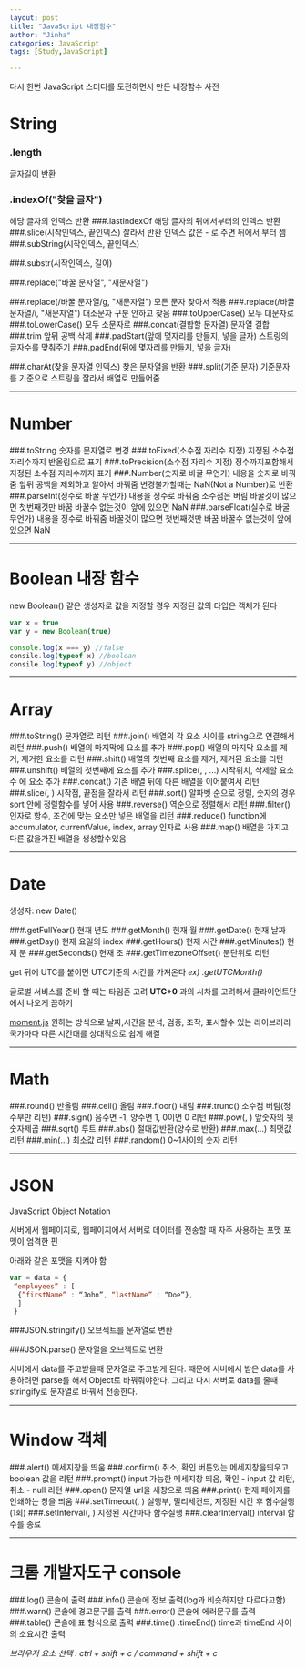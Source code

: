 ```yaml
---
layout: post
title: "JavaScript 내장함수"
author: "Jinha"
categories: JavaScript
tags: [Study,JavaScript]

---
```


다시 한번 JavaScript 스터디를 도전하면서 만든 내장함수 사전


String
======

### .length
글자길이 반환

### .indexOf("찾을 글자")
해당 글자의 인덱스 반환
###.lastIndexOf
해당 글자의 뒤에서부터의 인덱스 반환
###.slice(시작인덱스, 끝인덱스)
잘라서 반환
인덱스 값은  - 로 주면 뒤에서 부터 셈
###.subString(시작인덱스, 끝인덱스)

###.substr(시작인덱스, 길이)

###.replace("바꿀 문자열", "새문자열")

###.replace(/바꿀 문자열/g, "새문자열")
모든 문자 찾아서 적용
###.replace(/바꿀 문자열/i, "새문자열")
대소문자 구분 안하고 찾음
###.toUpperCase()
모두 대문자로
###.toLowerCase()
모두 소문자로
###.concat(결합할 문자열)
문자열 결합
###.trim
앞뒤 공백 삭제
###.padStart(앞에 몇자리를 만들지, 넣을 글자)
스트링의 글자수를 맞춰주기
###.padEnd(뒤에 몇자리를 만들지, 넣을 글자)

###.charAt(찾을 문자열 인덱스)
찾은 문자열을 반환
###.split(기준 문자)
기준문자를 기준으로 스트링을 잘라서 배열로 만들어줌 

***

Number
======

###.toString
숫자를 문자열로 변경
###.toFixed(소수점 자리수 지정)
지정된 소수점 자리수까지 반올림으로 표기
###.toPrecision(소수점 자리수 지정)
정수까지포함해서 지정된 소수점 자리수까지 표기
###.Number(숫자로 바꿀 무언가)
내용을 숫자로 바꿔줌
앞뒤 공백을 제외하고 알아서 바꿔줌
변경불가할때는 NaN(Not a Number)로 반환
###.parseInt(정수로 바꿀 무언가)
내용을 정수로 바꿔줌
소수점은 버림
바꿀것이 많으면 첫번째것만 바꿈
바꿀수 없는것이 앞에 있으면  NaN
###.parseFloat(실수로 바굴 무언가)
내용을 정수로 바꿔줌
바꿀것이 많으면 첫번째것만 바꿈
바꿀수 없는것이 앞에 있으면  NaN

***

Boolean 내장 함수
======

new Boolean() 같은 생성자로 값을 지정할 경우 지정된 값의 타입은 객체가 된다
```javascript
var x = true
var y = new Boolean(true)

console.log(x === y) //false
consile.log(typeof x) //boolean
consile.log(typeof y) //object
```

***
Array
======
###.toString()
문자열로 리턴
###.join(<String>)
배열의 각 요소 사이를 string으로 연결해서 리턴
###.push(<Type>)
배열의 마지막에 요소를 추가
###.pop()
배열의 마지막 요소를 제거, 제거한 요소를 리턴
###.shift()
배열의 첫번째 요소를 제거, 제거된 요소를 리턴
###.unshift()
배열의 첫번째에 요소를 추가
###.splice(<Number>, <Number>, <Type>...)
시작위치, 삭제할 요소 수 에 요소 추가
###.concat(<Array>)
기존 배열 뒤에 다른 배열을 이어붙여서 리턴
###.slice(<Number>, <Number>)
시작점, 끝점을 잘라서 리턴
###.sort()
알파벳 순으로 정렬, 숫자의 경우 sort 안에 정렬함수를 넣어 사용
###.reverse()
역순으로 정렬해서 리턴
###.filter()
인자로 함수, 조건에 맞는 요소만 넣은 배열을 리턴
###.reduce(<Function>)
function에 accumulator, currentValue, index, array 인자로 사용
###.map(<Function>)
배열을 가지고 다른 값을가진 배열을 생성할수있음

***
Date
===
생성자: new Date()

###.getFullYear()
현재 년도
###.getMonth()
현재 월
###.getDate()
현재 날짜
###.getDay()
현재 요일의 index
###.getHours()
현재 시간
###.getMinutes()
현재 분
###.getSeconds()
현재 초
###.getTimezoneOffset()
분단위로 리턴

get 뒤에 UTC를 붙이면 UTC기준의 시간를 가져온다
*ex) .getUTCMonth()*

글로벌 서비스를 준비 할 때는 타임존 고려
**UTC+0** 과의 시차를 고려해서 클라이언트단에서 나오게 끔하기

[moment.js](https://velog.io/@dojunggeun/JavaScript-Moment.js%EB%A5%BC-%EC%9D%B4%EC%9A%A9%ED%95%98%EC%97%AC-Date-Time-%EA%B4%80%EB%A6%AC%ED%95%98%EA%B8%B0)
원하는 방식으로 날짜,시간을 분석, 검증, 조작, 표시할수 있는 라이브러리
국가마다 다른 시간대를 상대적으로 쉽게 해결


***
Math
===

###.round(<Number>)
반올림
###.ceil(<Number>)
올림
###.floor(<Number>)
내림
###.trunc(<Number>)
소수점 버림(정수부만 리턴)
###.sign(<Number>)
음수면 -1, 양수면 1, 0이면 0 리턴
###.pow(<Number>, <Number>)
앞숫자의 뒷숫자제곱
###.sqrt(<Number>)
루트
###.abs(<Number>)
절대값반환(양수로 반환)
###.max(<Number>...)
최댓값 리턴
###.min(<Number>...)
최소값 리턴
###.random()
0~1사이의 숫자 리턴

***

JSON
===
JavaScript Object Notation

서버에서 웹페이지로, 웹페이지에서 서버로 데이터를 전송할 때 자주 사용하는 포맷
포맷이 엄격한 편

아래와 같은 포맷을 지켜야 함
```javascript
var = data = {
 “employees” : [
  {”firstName” : “John”, “lastName” : “Doe”},
  ]
 }
```

###JSON.stringify()
오브젝트를 문자열로 변환

###JSON.parse(<String>)
문자열을 오브젝트로 변환

서버에서 data를 주고받을때 문자열로 주고받게 된다.
때문에 서버에서 받은 data를 사용하려면 parse를 해서 Object로 바꿔줘야한다.
그리고 다시 서버로 data를 줄때 stringify로 문자열로 바꿔서 전송한다.

***

Window 객체
===

###.alert(<String>)
메세지창을 띄움
###.confirm(<String>)
취소, 확인 버튼있는 메세지창을띄우고 boolean 값을 리턴
###.prompt(<String>)
input 가능한 메세지창 띄움, 확인 - input 값 리턴, 취소 - null 리턴
###.open(<String>)
문자열 url을 새창으로 띄움
###.print(<String>)
현재 페이지를 인쇄하는 창을 띄움
###.setTimeout(<Function>, <Number>)
실행부, 밀리세컨드, 지정된 시간 후 함수실행(1회)
###.setInterval(<Function>, <Number>)
지정된 시간마다 함수실행
###.clearInterval(<Function>)
interval 함수를 종료


***

크롬 개발자도구 console
===

###.log()
콘솔에 출력
###.info()
콘솔에 정보 출력(log과 비슷하지만 다르다고함)
###.warn()
콘솔에 경고문구를 출력
###.error()
콘솔에 에러문구를 출력
###.table()
콘솔에 표 형식으로 출력
###.time() .timeEnd()
time과 timeEnd 사이의 소요시간 출력

*브라우저 요소 선택 : ctrl + shift + c / command + shift + c*
